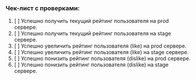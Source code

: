 ### Чек-лист с проверками:
1. [ ] Успешно получить текущий рейтинг пользователя на prod сервере.
2. [ ] Успешно получить текущий рейтинг пользователя на stage сервере.
3. [ ] Успешно увеличить рейтинг пользователя (like) на prod сервере.
4. [ ] Успешно увеличить рейтинг пользователя (like) на stage сервере.
5. [ ] Успешно понизить рейтинг пользователя (dislike) на prod сервере.
6. [ ] Успешно понизить рейтинг пользователя (dislike) на stage сервере.
